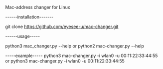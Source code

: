 Mac-address changer for Linux

------installation-------

git clone https://github.com/eyesee-u/mac-changer.git

------usage-----

python3 mac_changer.py --help
 or
 python2 mac-changer.py --help
 
 -----example-----
 python3 mac-changer.py -i wlan0 -u 00:11:22:33:44:55
  or
  python3 mac-changer.py -i wlan0 -u 00:11:22:33:44:55
 
